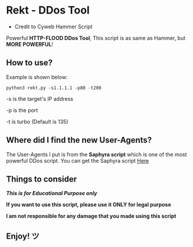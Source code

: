 # Rekt - DDos Tool

- Credit to Cyweb Hammer Script


Powerful **HTTP-FLOOD DDos Tool**,
This script is as same as Hammer, but **MORE POWERFUL**!


## How to use?

Example is shown below:

    python3 rekt.py -s1.1.1.1 -p80 -t200
-s is the target's IP address

-p is the port

-t is turbo (Default is 135)

## Where did I find the new User-Agents?


The User-Agents I put is from the **Saphyra script** which is one of the most powerful DDos script. You can get the Saphyra script [Here](https://github.com/H1R0GH057/Anonymous/blob/master/saphyra.py)

## Things to consider

***This is for Educational Purpose only***

**If you want to use this script, please use it ONLY for legal purpose**

**I am not responsible for any damage that you made using this script**

## Enjoy! ツ
